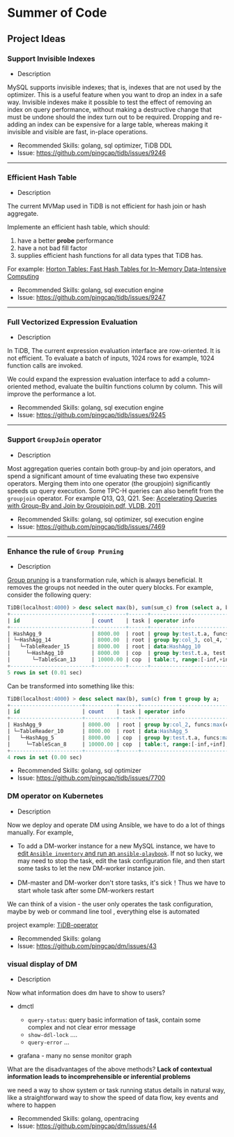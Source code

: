 Summer of Code
=====================

Project Ideas
-------------

### **Support Invisible Indexes**

-	Description

MySQL supports invisible indexes; that is, indexes that are not used by the optimizer.
This is a useful feature when you want to drop an index in a safe way. Invisible indexes make it possible to test the effect of removing an index on query performance, without making a destructive change that must be undone should the index turn out to be required. Dropping and re-adding an index can be expensive for a large table, whereas making it invisible and visible are fast, in-place operations.

-	Recommended Skills: golang, sql optimizer, TiDB DDL
-	Issue: https://github.com/pingcap/tidb/issues/9246

--- 
### **Efficient Hash Table**

-	Description

The current MVMap used in TiDB is not efficient for hash join or hash aggregate.

Implemente an efficient hash table, which should:
1. have a better **probe** performance
2. have a not bad fill factor
3. supplies efficient hash functions for all data types that TiDB has.

For example: [Horton Tables: Fast Hash Tables for In-Memory
Data-Intensive Computing](https://www.usenix.org/system/files/conference/atc16/atc16_paper-breslow.pdf)


-	Recommended Skills: golang, sql execution engine
-	Issue: https://github.com/pingcap/tidb/issues/9247

--- 
### **Full Vectorized Expression Evaluation**

-	Description


In TiDB, The current expression evaluation interface are row-oriented. It is not efficient. To evaluate a batch of inputs, 1024 rows for example, 1024 function calls are invoked.

We could expand the expression evaluation interface to add a column-oriented method, evaluate the builtin functions column by column. This will improve the performance a lot.

-	Recommended Skills: golang, sql execution engine
-	Issue: https://github.com/pingcap/tidb/issues/9245

--- 
### **Support `GroupJoin` operator**

-	Description

Most aggregation queries contain both group-by and join operators, and spend a significant amount of time evaluating these two expensive operators. Merging them into one operator (the groupjoin) significantly speeds up query execution. Some TPC-H queries can also benefit from the `groupjoin` operator. For example Q13, Q3, Q21. See: [Accelerating Queries with Group-By and Join by Groupjoin.pdf, VLDB, 2011](https://github.com/pingcap/tidb/files/2313020/2011.VLDB.Accelerating.Queries.with.Group-By.and.Join.by.Groupjoin.pdf)


-	Recommended Skills: golang, sql optimizer, sql execution engine
-	Issue: https://github.com/pingcap/tidb/issues/7469

--- 
### **Enhance the rule of `Group Pruning`**

-	Description

[Group pruning](https://blogs.oracle.com/optimizer/group-by-and-aggregation-elimination) is a transformation rule, which is always beneficial. It removes the groups not needed in the outer query blocks. For example, consider the following query:

```sql
TiDB(localhost:4000) > desc select max(b), sum(sum_c) from (select a, b, sum(c) as sum_c from t group by a, b) tmp group by a;
+--------------------------+----------+------+------------------------------------------------------------------------------------------+
| id                       | count    | task | operator info                                                                            |
+--------------------------+----------+------+------------------------------------------------------------------------------------------+
| HashAgg_9                | 8000.00  | root | group by:test.t.a, funcs:max(test.t.b), sum(sum_c)                                       |
| └─HashAgg_14             | 8000.00  | root | group by:col_3, col_4, funcs:sum(col_0), firstrow(col_1), firstrow(col_2)                |
|   └─TableReader_15       | 8000.00  | root | data:HashAgg_10                                                                          |
|     └─HashAgg_10         | 8000.00  | cop  | group by:test.t.a, test.t.b, funcs:sum(test.t.c), firstrow(test.t.a), firstrow(test.t.b) |
|       └─TableScan_13     | 10000.00 | cop  | table:t, range:[-inf,+inf], keep order:false, stats:pseudo                               |
+--------------------------+----------+------+------------------------------------------------------------------------------------------+
5 rows in set (0.01 sec)
```

Can be transformed into something like this:
```sql
TiDB(localhost:4000) > desc select max(b), sum(c) from t group by a;
+-----------------------+----------+------+------------------------------------------------------------+
| id                    | count    | task | operator info                                              |
+-----------------------+----------+------+------------------------------------------------------------+
| HashAgg_9             | 8000.00  | root | group by:col_2, funcs:max(col_0), sum(col_1)               |
| └─TableReader_10      | 8000.00  | root | data:HashAgg_5                                             |
|   └─HashAgg_5         | 8000.00  | cop  | group by:test.t.a, funcs:max(test.t.b), sum(test.t.c)      |
|     └─TableScan_8     | 10000.00 | cop  | table:t, range:[-inf,+inf], keep order:false, stats:pseudo |
+-----------------------+----------+------+------------------------------------------------------------+
4 rows in set (0.00 sec)
```

-	Recommended Skills: golang, sql optimizer
-	Issue: https://github.com/pingcap/tidb/issues/7700

### **DM operator on Kubernetes**

-	Description

Now we deploy and operate DM using Ansible, we have to do a lot of things manually.
For example,

- To add a DM-worker instance for a new MySQL instance, we have to [edit `Ansible inventory` and run an `ansible-playbook`](https://github.com/pingcap/docs/blob/master/tools/dm/cluster-operations.md#add-a-dm-worker-instance). If not so lucky, we may need to stop the task, edit the task configuration file, and then start some tasks to let the new DM-worker instance join.

- DM-master and DM-worker don't store tasks,  it's sick！Thus we have to start whole task after some DM-workers restart

We can think of a vision - the user only operates the task configuration, maybe by web or command line tool , everything else is automated

project example: [TiDB-operator](https://github.com/pingcap/tidb-operator)

-	Recommended Skills: golang
-	Issue: https://github.com/pingcap/dm/issues/43

### **visual display of DM**

-	Description

Now what information does dm have to show to users?

* dmctl

  * `query-status`: query basic information of task, contain some complex and not clear error message
  * `show-ddl-lock` ....
  * `query-error` ...
* grafana - many no sense monitor graph

What are the disadvantages of the above methods? **Lack of contextual information leads to incomprehensible or inferential problems**

we need a way to show system or task running status details in natural way, like a straightforward way to show the speed of data flow, key events and where to happen

-	Recommended Skills: golang, opentracing
-	Issue: https://github.com/pingcap/dm/issues/44
